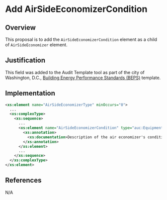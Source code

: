 # Add AirSideEconomizerCondition

## Overview

This proposal is to add the `AirSideEconomizerCondition` element as a child of `AirSideEconomizer` element.

## Justification

This field was added to the Audit Template tool as part of the city of Washington, D.C., [Building Energy Performance Standards (BEPS)](https://doee.dc.gov/service/building-energy-performance-standards-beps) template.

## Implementation

```xml
<xs:element name="AirSideEconomizerType" minOccurs="0">
  ...
  <xs:complexType>
    <xs:sequence>
      ...
      <xs:element name="AirSideEconomizerCondition" type="auc:EquipmentCondition" minOccurs="0">
        <xs:annotation>
          <xs:documentation>Description of the air economizer's condition.</xs:documentation>
        </xs:annotation>
      </xs:element>
      ...
    </xs:sequence>
  </xs:complexType>
</xs:element>
```

## References

N/A
